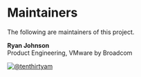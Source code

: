 <!--
Copyright 2023-2024 Broadcom. All rights reserved.
# SPDX-License-Identifier: BSD-2
-->

<!-- markdownlint-disable first-line-h1 no-inline-html -->

# Maintainers

The following are maintainers of this project.

**Ryan Johnson**  
Product Engineering, VMware by Broadcom

[![@tenthirtyam](https://img.shields.io/badge/GitHub-100000?style=flat-square&logo=github&logoColor=white)](https://github.com/tenthirtyam)
